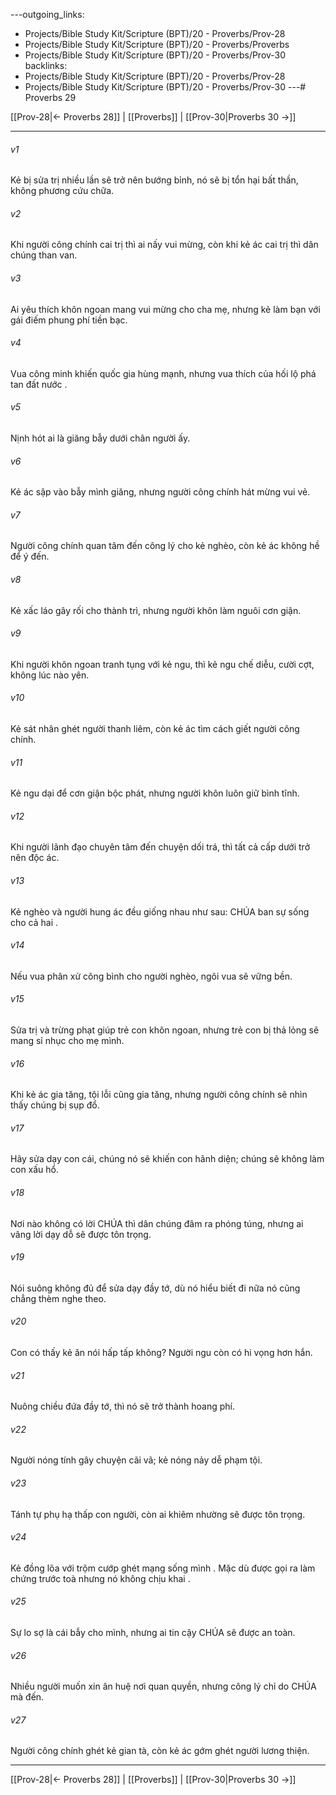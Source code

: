 ---outgoing_links:
  - Projects/Bible Study Kit/Scripture (BPT)/20 - Proverbs/Prov-28
  - Projects/Bible Study Kit/Scripture (BPT)/20 - Proverbs/Proverbs
  - Projects/Bible Study Kit/Scripture (BPT)/20 - Proverbs/Prov-30
backlinks:
  - Projects/Bible Study Kit/Scripture (BPT)/20 - Proverbs/Prov-28
  - Projects/Bible Study Kit/Scripture (BPT)/20 - Proverbs/Prov-30
---# Proverbs 29

[[Prov-28|← Proverbs 28]] | [[Proverbs]] | [[Prov-30|Proverbs 30 →]]
***



###### v1 
Kẻ bị sửa trị nhiều lần sẽ trở nên bướng bỉnh, nó sẽ bị tổn hại bất thần, không phương cứu chữa. 

###### v2 
Khi người công chính cai trị thì ai nấy vui mừng, còn khi kẻ ác cai trị thì dân chúng than van. 

###### v3 
Ai yêu thích khôn ngoan mang vui mừng cho cha mẹ, nhưng kẻ làm bạn với gái điếm phung phí tiền bạc. 

###### v4 
Vua công minh khiến quốc gia hùng mạnh, nhưng vua thích của hối lộ phá tan đất nước . 

###### v5 
Nịnh hót ai là giăng bẫy dưới chân người ấy. 

###### v6 
Kẻ ác sập vào bẫy mình giăng, nhưng người công chính hát mừng vui vẻ. 

###### v7 
Người công chính quan tâm đến công lý cho kẻ nghèo, còn kẻ ác không hề để ý đến. 

###### v8 
Kẻ xấc láo gây rối cho thành trì, nhưng người khôn làm nguôi cơn giận. 

###### v9 
Khi người khôn ngoan tranh tụng với kẻ ngu, thì kẻ ngu chế diễu, cười cợt, không lúc nào yên. 

###### v10 
Kẻ sát nhân ghét người thanh liêm, còn kẻ ác tìm cách giết người công chính. 

###### v11 
Kẻ ngu dại để cơn giận bộc phát, nhưng người khôn luôn giữ bình tĩnh. 

###### v12 
Khi người lãnh đạo chuyên tâm đến chuyện dối trá, thì tất cả cấp dưới trở nên độc ác. 

###### v13 
Kẻ nghèo và người hung ác đều giống nhau như sau: CHÚA ban sự sống cho cả hai . 

###### v14 
Nếu vua phân xử công bình cho người nghèo, ngôi vua sẽ vững bền. 

###### v15 
Sửa trị và trừng phạt giúp trẻ con khôn ngoan, nhưng trẻ con bị thả lỏng sẽ mang sỉ nhục cho mẹ mình. 

###### v16 
Khi kẻ ác gia tăng, tội lỗi cũng gia tăng, nhưng người công chính sẽ nhìn thấy chúng bị sụp đổ. 

###### v17 
Hãy sửa dạy con cái, chúng nó sẽ khiến con hãnh diện; chúng sẽ không làm con xấu hổ. 

###### v18 
Nơi nào không có lời CHÚA thì dân chúng đâm ra phóng túng, nhưng ai vâng lời dạy dỗ sẽ được tôn trọng. 

###### v19 
Nói suông không đủ để sửa dạy đầy tớ, dù nó hiểu biết đi nữa nó cũng chẳng thèm nghe theo. 

###### v20 
Con có thấy kẻ ăn nói hấp tấp không? Người ngu còn có hi vọng hơn hắn. 

###### v21 
Nuông chiều đứa đầy tớ, thì nó sẽ trở thành hoang phí. 

###### v22 
Người nóng tính gây chuyện cãi vã; kẻ nóng nảy dễ phạm tội. 

###### v23 
Tánh tự phụ hạ thấp con người, còn ai khiêm nhường sẽ được tôn trọng. 

###### v24 
Kẻ đồng lõa với trộm cướp ghét mạng sống mình . Mặc dù được gọi ra làm chứng trước toà nhưng nó không chịu khai . 

###### v25 
Sự lo sợ là cái bẫy cho mình, nhưng ai tin cậy CHÚA sẽ được an toàn. 

###### v26 
Nhiều người muốn xin ân huệ nơi quan quyền, nhưng công lý chỉ do CHÚA mà đến. 

###### v27 
Người công chính ghét kẻ gian tà, còn kẻ ác gớm ghét người lương thiện.

***
[[Prov-28|← Proverbs 28]] | [[Proverbs]] | [[Prov-30|Proverbs 30 →]]
